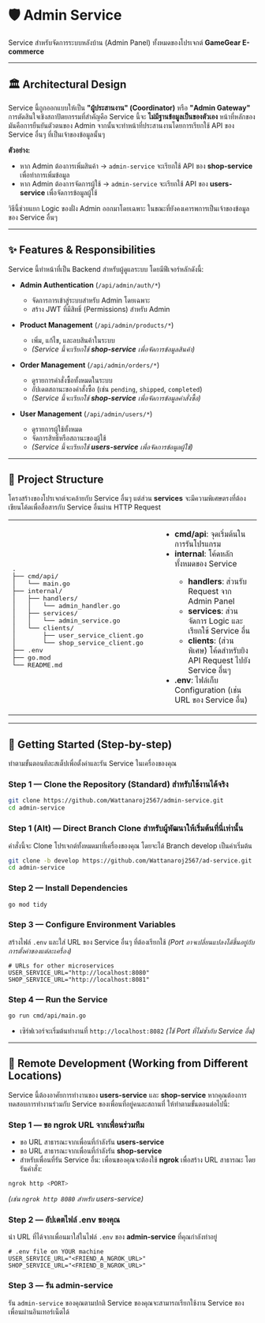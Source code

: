 # 🛡️ Admin Service

Service สำหรับจัดการระบบหลังบ้าน (Admin Panel) ทั้งหมดของโปรเจกต์ **GameGear E-commerce**

---

## 🏛️ Architectural Design

Service นี้ถูกออกแบบให้เป็น **"ผู้ประสานงาน" (Coordinator)** หรือ **"Admin Gateway"**
การตัดสินใจเชิงสถาปัตยกรรมที่สำคัญคือ Service นี้จะ **ไม่มีฐานข้อมูลเป็นของตัวเอง**
หน้าที่หลักของมันคือการยืนยันตัวตนของ Admin จากนั้นจะทำหน้าที่ประสานงานโดยการเรียกใช้ API ของ Service อื่นๆ ที่เป็นเจ้าของข้อมูลนั้นๆ

**ตัวอย่าง:**

* หาก Admin ต้องการเพิ่มสินค้า → `admin-service` จะเรียกใช้ API ของ **shop-service** เพื่อทำการเพิ่มข้อมูล
* หาก Admin ต้องการจัดการผู้ใช้ → `admin-service` จะเรียกใช้ API ของ **users-service** เพื่อจัดการข้อมูลผู้ใช้

วิธีนี้ช่วยแยก Logic ของฝั่ง Admin ออกมาโดยเฉพาะ ในขณะที่ยังคงเคารพการเป็นเจ้าของข้อมูลของ Service อื่นๆ

---

## ✨ Features & Responsibilities

Service นี้ทำหน้าที่เป็น Backend สำหรับผู้ดูแลระบบ โดยมีฟีเจอร์หลักดังนี้:

* **Admin Authentication** (`/api/admin/auth/*`)

  * จัดการการเข้าสู่ระบบสำหรับ Admin โดยเฉพาะ
  * สร้าง JWT ที่มีสิทธิ์ (Permissions) สำหรับ Admin

* **Product Management** (`/api/admin/products/*`)

  * เพิ่ม, แก้ไข, และลบสินค้าในระบบ
  * *(Service นี้จะเรียกใช้ **shop-service** เพื่อจัดการข้อมูลสินค้า)*

* **Order Management** (`/api/admin/orders/*`)

  * ดูรายการคำสั่งซื้อทั้งหมดในระบบ
  * อัปเดตสถานะของคำสั่งซื้อ (เช่น `pending`, `shipped`, `completed`)
  * *(Service นี้จะเรียกใช้ **shop-service** เพื่อจัดการข้อมูลคำสั่งซื้อ)*

* **User Management** (`/api/admin/users/*`)

  * ดูรายการผู้ใช้ทั้งหมด
  * จัดการสิทธิ์หรือสถานะของผู้ใช้
  * *(Service นี้จะเรียกใช้ **users-service** เพื่อจัดการข้อมูลผู้ใช้)*

---

## 📂 Project Structure

โครงสร้างของโปรเจกต์จะคล้ายกับ Service อื่นๆ แต่ส่วน **services** จะมีความพิเศษตรงที่ต้องเขียนโค้ดเพื่อสื่อสารกับ Service อื่นผ่าน HTTP Request

<table>
<tr>
<td width="60%">
<pre>
.
├── cmd/api/
│   └── main.go
├── internal/
│   ├── handlers/
│   │   └── admin_handler.go
│   ├── services/
│   │   └── admin_service.go
│   └── clients/
│       ├── user_service_client.go
│       └── shop_service_client.go
├── .env
├── go.mod
└── README.md
</pre>
</td>
<td>
<ul>
<li><b>cmd/api</b>: จุดเริ่มต้นในการรันโปรแกรม</li>
<li><b>internal</b>: โค้ดหลักทั้งหมดของ Service</li>
<ul>
<li><b>handlers</b>: ส่วนรับ Request จาก Admin Panel</li>
<li><b>services</b>: ส่วนจัดการ Logic และเรียกใช้ Service อื่น</li>
<li><b>clients</b>: (ส่วนพิเศษ) โค้ดสำหรับยิง API Request ไปยัง Service อื่นๆ</li>
</ul>
<li><b>.env</b>: ไฟล์เก็บ Configuration (เช่น URL ของ Service อื่น)</li>
</ul>
</td>
</tr>
</table>

---

## 🚀 Getting Started (Step-by-step)

ทำตามขั้นตอนทีละสเต็ปเพื่อตั้งค่าและรัน Service ในเครื่องของคุณ

### Step 1 — Clone the Repository (Standard) สำหรับใช้งานได้จริง

```bash
git clone https://github.com/Wattanaroj2567/admin-service.git
cd admin-service
```

### Step 1 (Alt) — Direct Branch Clone สำหรับผู้พัฒนาให้เริ่มต้นที่นี่เท่านั้น
คำสั่งนี้จะ Clone โปรเจกต์ทั้งหมดมาที่เครื่องของคุณ โดยจะได้ Branch develop เป็นค่าเริ่มต้น
```bash
git clone -b develop https://github.com/Wattanaroj2567/ad-service.git
cd admin-service
```

### Step 2 — Install Dependencies

```bash
go mod tidy
```

### Step 3 — Configure Environment Variables

สร้างไฟล์ `.env` และใส่ URL ของ Service อื่นๆ ที่ต้องเรียกใช้ *(Port อาจเปลี่ยนแปลงได้ขึ้นอยู่กับการตั้งค่าของแต่ละเครื่อง)*

```env
# URLs for other microservices
USER_SERVICE_URL="http://localhost:8080"
SHOP_SERVICE_URL="http://localhost:8081"
```

### Step 4 — Run the Service

```bash
go run cmd/api/main.go
```

* เซิร์ฟเวอร์จะเริ่มต้นทำงานที่ `http://localhost:8082` *(ใช้ Port ที่ไม่ซ้ำกับ Service อื่น)*

---

## 🤝 Remote Development (Working from Different Locations)

Service นี้ต้องอาศัยการทำงานของ **users-service** และ **shop-service** หากคุณต้องการทดสอบการทำงานร่วมกับ Service ของเพื่อนที่อยู่คนละสถานที่ ให้ทำตามขั้นตอนต่อไปนี้:

### Step 1 — ขอ ngrok URL จากเพื่อนร่วมทีม

* ขอ URL สาธารณะจากเพื่อนที่กำลังรัน **users-service**
* ขอ URL สาธารณะจากเพื่อนที่กำลังรัน **shop-service**
* สำหรับเพื่อนที่รัน Service อื่น: เพื่อนของคุณจะต้องใช้ **ngrok** เพื่อสร้าง URL สาธารณะ โดยรันคำสั่ง:

```bash
ngrok http <PORT>
```

*(เช่น `ngrok http 8080` สำหรับ users-service)*

### Step 2 — อัปเดตไฟล์ .env ของคุณ

นำ URL ที่ได้จากเพื่อนมาใส่ในไฟล์ `.env` ของ **admin-service** ที่คุณกำลังทำอยู่

```env
# .env file on YOUR machine
USER_SERVICE_URL="<FRIEND_A_NGROK_URL>"
SHOP_SERVICE_URL="<FRIEND_B_NGROK_URL>"
```

### Step 3 — รัน admin-service

รัน `admin-service` ของคุณตามปกติ
Service ของคุณจะสามารถเรียกใช้งาน Service ของเพื่อนผ่านอินเทอร์เน็ตได้
